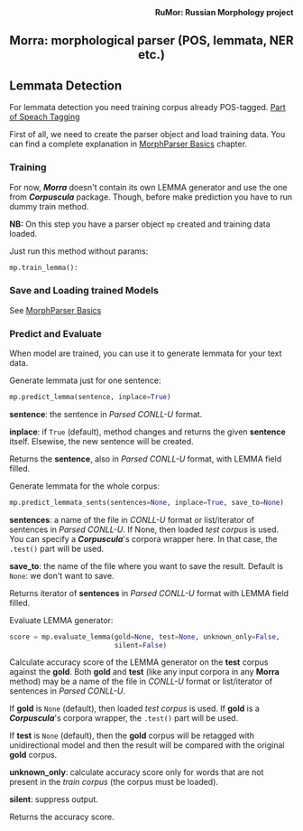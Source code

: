 <div align="right"><strong>RuMor: Russian Morphology project</strong></div>
<h2 align="center">Morra: morphological parser (POS, lemmata, NER etc.)</h2>

## Lemmata Detection

For lemmata detection you need training corpus already POS-tagged.
[Part of Speach Tagging](https://github.com/fostroll/morra/blob/master/doc/README_POS.md)

First of all, we need to create the parser object and load training data.
You can find a complete explanation in
[MorphParser Basics](https://github.com/fostroll/morra/blob/master/doc/README_BASICS.md)
chapter.

### Training

For now, ***Morra*** doesn't contain its own LEMMA generator and use the one
from ***Corpuscula*** package. Though, before make prediction you have to run
dummy train method.

**NB:** On this step you have a parser object `mp` created and training data
loaded.

Just run this method without params:
```python
mp.train_lemma():
```

### Save and Loading trained Models

See
[MorphParser Basics](https://github.com/fostroll/morra/blob/master/doc/README_BASICS.md)

### Predict and Evaluate

When model are trained, you can use it to generate lemmata for your text data.

Generate lemmata just for one sentence:
```python
mp.predict_lemma(sentence, inplace=True)
```
**sentence**: the sentence in *Parsed CONLL-U* format.

**inplace**: if `True` (default), method changes and returns the given
**sentence** itself. Elsewise, the new sentence will be created.

Returns the **sentence**, also in *Parsed CONLL-U* format, with LEMMA field
filled.

Generate lemmata for the whole corpus:
```python
mp.predict_lemmata_sents(sentences=None, inplace=True, save_to=None)
```
**sentences**: a name of the file in *CONLL-U* format or list/iterator of
sentences in *Parsed CONLL-U*. If None, then loaded *test corpus* is used.
You can specify a ***Corpuscula***'s corpora wrapper here. In that case, the
`.test()` part will be used.

**save_to**: the name of the file where you want to save the result. Default
is `None`: we don't want to save.

Returns iterator of **sentences** in *Parsed CONLL-U* format with LEMMA field
filled.

Evaluate LEMMA generator:
```python
score = mp.evaluate_lemma(gold=None, test=None, unknown_only=False,
                          silent=False)
```
Calculate accuracy score of the LEMMA generator on the **test** corpus against
the **gold**. Both **gold** and **test** (like any input corpora in any
**Morra** method) may be a name of the file in *CONLL-U* format or
list/iterator of sentences in *Parsed CONLL-U*.

If **gold** is `None` (default), then loaded *test corpus* is used. If
**gold** is a ***Corpuscula***'s corpora wrapper, the `.test()` part will be
used.

If **test** is `None` (default), then the **gold** corpus will be retagged
with unidirectional model and then the result will be compared with the
original **gold** corpus.

**unknown_only**: calculate accuracy score only for words that are not present
in the *train corpus* (the corpus must be loaded).

**silent**: suppress output.

Returns the accuracy score.

